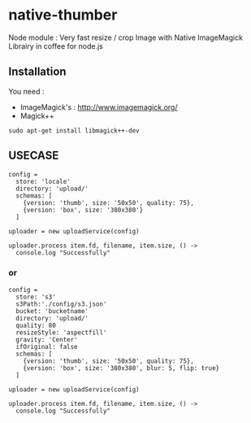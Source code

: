 # native-thumber
Node module : Very fast resize / crop Image with Native ImageMagick
Librairy in coffee for node.js



## Installation
You need :
- ImageMagick's : http://www.imagemagick.org/
- Magick++

``` sudo apt-get install libmagick++-dev ```

## USECASE


```
config =
  store: 'locale'
  directory: 'upload/'
  schemas: [
    {version: 'thumb', size: '50x50', quality: 75},
    {version: 'box', size: '380x380'}
  ]

uploader = new uploadService(config)

uploader.process item.fd, filename, item.size, () ->
  console.log "Successfully"
```

### or


```
config =
  store: 's3'
  s3Path:'./config/s3.json'
  bucket: 'bucketname'
  directory: 'upload/'
  quality: 80
  resizeStyle: 'aspectfill'
  gravity: 'Center'
  ifOriginal: false
  schemas: [
    {version: 'thumb', size: '50x50', quality: 75},
    {version: 'box', size: '380x380', blur: 5, flip: true}
  ]

uploader = new uploadService(config)

uploader.process item.fd, filename, item.size, () ->
  console.log "Successfully"
```
